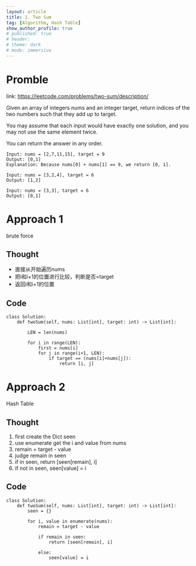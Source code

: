 ```yaml
---
layout: article
title: 1. Two Sum
tag: [Algorithm, Hash Table]
show_author_profile: true
# published: true
# header:
# theme: dark
# mode: immersive
---
```


# Promble

link: https://leetcode.com/problems/two-sum/description/

Given an array of integers nums and an integer target, return indices of the two numbers such that they add up to target.

You may assume that each input would have exactly one solution, and you may not use the same element twice.

You can return the answer in any order.

```
Input: nums = [2,7,11,15], target = 9
Output: [0,1]
Explanation: Because nums[0] + nums[1] == 9, we return [0, 1].
```

```
Input: nums = [3,2,4], target = 6
Output: [1,2]
```

```
Input: nums = [3,3], target = 6
Output: [0,1]
```

# Approach 1
brute force

## Thought 
- 直接从开始遍历nums
- 把i和i+1的位置进行比较，判断是否=target
- 返回i和i+1的位置

## Code

```
class Solution:
    def twoSum(self, nums: List[int], target: int) -> List[int]:
        
        LEN = len(nums)

        for i in range(LEN):
            first = nums[i]
            for j in range(i+1, LEN):
                if target == (nums[i]+nums[j]):
                    return [i, j]

```

# Approach 2
Hash Table

## Thought

1. first create the Dict seen
2. use enumerate get the i and value from nums
3. remain = target - value
4. judge remain in seen
5. if in seen, return [seen[remain], i]
6. if not in seen, seen[value] = i

## Code 

```
class Solution:
    def twoSum(self, nums: List[int], target: int) -> List[int]:
        seen = {}

        for i, value in enumerate(nums):
            remain = target - value 

            if remain in seen:
                return [seen[remain], i]

            else:
                seen[value] = i
```